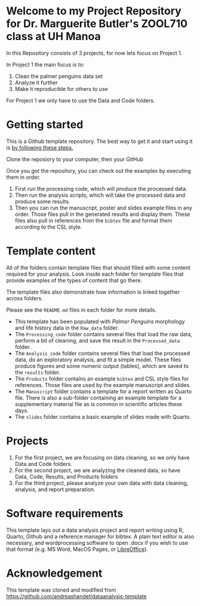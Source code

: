 # Welcome to my Project Repository for Dr. Marguerite Butler's ZOOL710 class at UH Manoa
In this Repository consists of 3 projects, for now lets focus on Project 1.

In Project 1 the main focus is to:
 1) Clean the palmer penguins data set
 2) Analyze it further
 3) Make it reproducible for others to use

For Project 1 we only have to use the Data and Code folders.

# Getting started

This is a Github template repository. The best way to get it and start using it is [by following these steps.](https://help.github.com/en/articles/creating-a-repository-from-a-template)

Clone the reposiory to your computer, then your GitHub

Once you got the repository, you can check out the examples by executing them in order. 
 1.  First run the processing code, which will produce the processed data. 
 2.  Then run the analysis scripts, which will take the processed data and produce some results. 
 3.  Then you can run the manuscript, poster and slides example files in any order. Those files pull in the generated results and display   them. These files also pull in references from the `bibtex` file and format them according to the CSL style.

# Template content

All of the folders contain template files that should filled with some content required for your analysis. Look inside each folder for template files that provide examples of the types of content that go there. 

The template files also demonstrate how information is linked together across folders. 

Please see the `README.md` files in each folder for more details.

* This template has been populated with _Palmer Penguins_ morphology and life history data in the `Raw_data` folder. 
* The `Processing_code` folder contains several files that load the raw data, perform a bit of cleaning, and save the result in the `Processed_data` folder. 
* The `Analysis_code` folder contains several files that load the processed data, do an exploratory analysis, and fit a simple model. These files produce figures and some numeric output (tables), which are saved to the `results` folder.
* The `Products` folder contains an example `bibtex` and CSL style files for references. Those files are used by the example manuscript and slides.
* The  `Manuscript` folder contains a template for a report written as Quarto file. There is also a sub-folder containing an example template for a supplementary material file as is common in scientific articles these days.
* The `slides` folder contains a basic example of slides made with Quarto. 

# Projects
1. For the first project, we are focusing on data cleaning, so we only have Data and Code folders.
2. For the second project, we are analyzing the cleaned data, so have Data, Code, Results, and Products folders
3. For the third project, please analyze your own data with data cleaning, analysis, and report preparation. 

 # Software requirements

This template lays out a data analysis project and report writing using R, Quarto, Github and a reference manager for bibtex. A plain text editor is also necessary, and wordprocessing software to open .docx if you wish to use that format (e.g. MS Word, MacOS Pages, or [LibreOffice](https://www.libreoffice.org/)). 

# Acknowledgement
 This template was cloned and modified from <https://github.com/andreashandel/dataanalysis-template>
